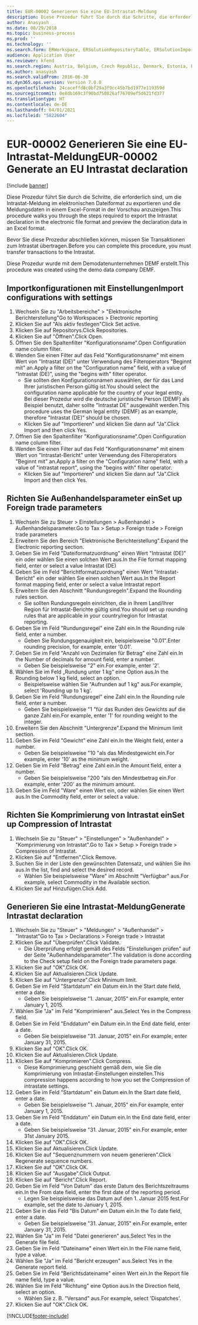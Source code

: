 ```yaml
---
title: EUR-00002 Generieren Sie eine EU-Intrastat-Meldung
description: Diese Prozedur führt Sie durch die Schritte, die erforderlich sind, um die Intrastat-Meldung im elektronischen Dateiformat zu exportieren und die Meldungsdaten in einem Excel-Format in der Vorschau anzuzeigen.
author: Anasyash
ms.date: 08/29/2018
ms.topic: business-process
ms.prod: ''
ms.technology: ''
ms.search.form: ERWorkspace, ERSolutionRepositoryTable, ERSolutionImport, IntrastatParameters, IntrastatCommodityLookup, IntrastatCompressParameters, Intrastat, SysQueryForm
audience: Application User
ms.reviewer: kfend
ms.search.region: Austria, Belgium, Czech Republic, Denmark, Estonia, Finland, France, Germany, Hungary, Ireland, Italy, Latvia, Lithuania, Netherlands, Poland, Spain, Sweden, United Kingdom
ms.author: anasyash
ms.search.validFrom: 2016-06-30
ms.dyn365.ops.version: Version 7.0.0
ms.openlocfilehash: 24caceffd8c0bf29a3f9cc45b7bd1977e119359d
ms.sourcegitcommit: 0e8db169c3f90bd750826af76709ef5d621fd377
ms.translationtype: HT
ms.contentlocale: de-DE
ms.lasthandoff: 04/01/2021
ms.locfileid: "5822604"
---
```

# <a name="eur-00002-generate-an-eu-intrastat-declaration"></a><span data-ttu-id="2924a-103">EUR-00002 Generieren Sie eine EU-Intrastat-Meldung</span><span class="sxs-lookup"><span data-stu-id="2924a-103">EUR-00002 Generate an EU Intrastat declaration</span></span>

[!include [banner](../../includes/banner.md)]

<span data-ttu-id="2924a-104">Diese Prozedur führt Sie durch die Schritte, die erforderlich sind, um die Intrastat-Meldung im elektronischen Dateiformat zu exportieren und die Meldungsdaten in einem Excel-Format in der Vorschau anzuzeigen.</span><span class="sxs-lookup"><span data-stu-id="2924a-104">This procedure walks you through the steps required to export the Intrastat declaration in the electronic file format and preview the declaration data in an Excel format.</span></span> 

<span data-ttu-id="2924a-105">Bevor Sie diese Prozedur abschließen können, müssen Sie Transaktionen zum Intrastat übertragen.</span><span class="sxs-lookup"><span data-stu-id="2924a-105">Before you can complete this procedure, you must transfer transactions to the Intrastat.</span></span> 

<span data-ttu-id="2924a-106">Diese Prozedur wurde mit dem Demodatenunternehmen DEMF erstellt.</span><span class="sxs-lookup"><span data-stu-id="2924a-106">This procedure was created using the demo data company DEMF.</span></span>


## <a name="import-configurations-with-settings"></a><span data-ttu-id="2924a-107">Importkonfigurationen mit Einstellungen</span><span class="sxs-lookup"><span data-stu-id="2924a-107">Import configurations with settings</span></span>
1. <span data-ttu-id="2924a-108">Wechseln Sie zu "Arbeitsbereiche" > "Elektronische Berichterstellung"</span><span class="sxs-lookup"><span data-stu-id="2924a-108">Go to Workspaces > Electronic reporting</span></span>
2. <span data-ttu-id="2924a-109">Klicken Sie auf "Als aktiv festlegen"</span><span class="sxs-lookup"><span data-stu-id="2924a-109">Click Set active.</span></span>
3. <span data-ttu-id="2924a-110">Klicken Sie auf Repositorys.</span><span class="sxs-lookup"><span data-stu-id="2924a-110">Click Repositories.</span></span>
4. <span data-ttu-id="2924a-111">Klicken Sie auf "Öffnen".</span><span class="sxs-lookup"><span data-stu-id="2924a-111">Click Open.</span></span>
5. <span data-ttu-id="2924a-112">Öffnen Sie den Spaltenfilter "Konfigurationsname".</span><span class="sxs-lookup"><span data-stu-id="2924a-112">Open Configuration name column filter.</span></span>
6. <span data-ttu-id="2924a-113">Wenden Sie einen Filter auf das Feld "Konfigurationsname" mit einem Wert von "Intrastat (DE)" unter Verwendung des Filteroperators "Beginnt mit" an.</span><span class="sxs-lookup"><span data-stu-id="2924a-113">Apply a filter on the "Configuration name" field, with a value of "Intrastat (DE)", using the "begins with" filter operator.</span></span>
    * <span data-ttu-id="2924a-114">Sie sollten den Konfigurationsnamen auswählen, der für das Land Ihrer juristischen Person gültig ist.</span><span class="sxs-lookup"><span data-stu-id="2924a-114">You should select the configuration name applicable for the country of your legal entity.</span></span> <span data-ttu-id="2924a-115">Bei dieser Prozedur wird die deutsche juristische Person (DEMF) als Beispiel benutzt, daher sollte "Intrastat DE" ausgewählt werden.</span><span class="sxs-lookup"><span data-stu-id="2924a-115">This procedure uses the German legal entity (DEMF) as an example, therefore "Intrastat (DE)" should be chosen.</span></span>  
    * <span data-ttu-id="2924a-116">Klicken Sie auf "Importieren" und klicken Sie dann auf "Ja".</span><span class="sxs-lookup"><span data-stu-id="2924a-116">Click Import and then click Yes.</span></span>  
7. <span data-ttu-id="2924a-117">Öffnen Sie den Spaltenfilter "Konfigurationsname".</span><span class="sxs-lookup"><span data-stu-id="2924a-117">Open Configuration name column filter.</span></span>
8. <span data-ttu-id="2924a-118">Wenden Sie einen Filter auf das Feld "Konfigurationsname" mit einem Wert von "Intrastat-Bericht" unter Verwendung des Filteroperators "Beginnt mit" an.</span><span class="sxs-lookup"><span data-stu-id="2924a-118">Apply a filter on the "Configuration name" field, with a value of "intrastat report", using the "begins with" filter operator.</span></span>
    * <span data-ttu-id="2924a-119">Klicken Sie auf "Importieren" und klicken Sie dann auf "Ja".</span><span class="sxs-lookup"><span data-stu-id="2924a-119">Click Import and then click Yes.</span></span>  

## <a name="set-up-foreign-trade-parameters"></a><span data-ttu-id="2924a-120">Richten Sie Außenhandelsparameter ein</span><span class="sxs-lookup"><span data-stu-id="2924a-120">Set up Foreign trade parameters</span></span>
1. <span data-ttu-id="2924a-121">Wechseln Sie zu Steuer > Einstellungen > Außenhandel > Außenhandelsparameter.</span><span class="sxs-lookup"><span data-stu-id="2924a-121">Go to Tax > Setup > Foreign trade > Foreign trade parameters</span></span>
2. <span data-ttu-id="2924a-122">Erweitern Sie den Bereich "Elektronische Berichterstellung".</span><span class="sxs-lookup"><span data-stu-id="2924a-122">Expand the Electronic reporting section.</span></span>
3. <span data-ttu-id="2924a-123">Geben Sie im Feld "Dateiformatzuordnung" einen Wert "Intrastat (DE)" ein oder wählen Sie einen solchen Wert aus.</span><span class="sxs-lookup"><span data-stu-id="2924a-123">In the File format mapping field, enter or select a value Intrastat (DE)</span></span>
4. <span data-ttu-id="2924a-124">Geben Sie im Feld "Berichtformatzuordnung" einen Wert "Intrastat-Bericht" ein oder wählen Sie einen solchen Wert aus.</span><span class="sxs-lookup"><span data-stu-id="2924a-124">In the Report format mapping field, enter or select a value Intrastat report</span></span>
5. <span data-ttu-id="2924a-125">Erweitern Sie den Abschnitt "Rundungsregeln".</span><span class="sxs-lookup"><span data-stu-id="2924a-125">Expand the Rounding rules section.</span></span>
    * <span data-ttu-id="2924a-126">Sie sollten Rundungsregeln einrichten, die in Ihrem Land/Ihrer Region für Intrastat-Berichte gültig sind.</span><span class="sxs-lookup"><span data-stu-id="2924a-126">You should set up rounding rules that are applicable in your country/region for Intrastat reporting.</span></span>  
6. <span data-ttu-id="2924a-127">Geben Sie im Feld "Rundungsregel" eine Zahl ein.</span><span class="sxs-lookup"><span data-stu-id="2924a-127">In the Rounding rule field, enter a number.</span></span>
    * <span data-ttu-id="2924a-128">Geben Sie Rundungsgenauigkeit ein, beispielsweise "0.01".</span><span class="sxs-lookup"><span data-stu-id="2924a-128">Enter rounding precision, for example, enter '0.01'.</span></span>  
7. <span data-ttu-id="2924a-129">Geben Sie im Feld "Anzahl von Dezimalen für Betrag" eine Zahl ein.</span><span class="sxs-lookup"><span data-stu-id="2924a-129">In the Number of decimals for amount field, enter a number.</span></span>
    * <span data-ttu-id="2924a-130">Geben Sie beispielsweise "2" ein.</span><span class="sxs-lookup"><span data-stu-id="2924a-130">For example, enter '2'.</span></span>  
8. <span data-ttu-id="2924a-131">Wählen Sie im Feld „Rundung unter 1 kg“ eine Option aus.</span><span class="sxs-lookup"><span data-stu-id="2924a-131">In the Rounding below 1 kg field, select an option.</span></span>
    * <span data-ttu-id="2924a-132">Beispielsweise wählen Sie "Aufrunden auf 1 kg" aus.</span><span class="sxs-lookup"><span data-stu-id="2924a-132">For example, select 'Rounding up to 1 kg'.</span></span>  
9. <span data-ttu-id="2924a-133">Geben Sie im Feld "Rundungsregel" eine Zahl ein.</span><span class="sxs-lookup"><span data-stu-id="2924a-133">In the Rounding rule field, enter a number.</span></span>
    * <span data-ttu-id="2924a-134">Geben Sie beispielsweise "1 "für das Runden des Gewichts auf die ganze Zahl ein.</span><span class="sxs-lookup"><span data-stu-id="2924a-134">For example, enter '1' for rounding weight to the integer.</span></span>  
10. <span data-ttu-id="2924a-135">Erweitern Sie den Abschnitt "Untergrenze".</span><span class="sxs-lookup"><span data-stu-id="2924a-135">Expand the Minimum limit section.</span></span>
11. <span data-ttu-id="2924a-136">Geben Sie im Feld "Gewicht" eine Zahl ein.</span><span class="sxs-lookup"><span data-stu-id="2924a-136">In the Weight field, enter a number.</span></span>
    * <span data-ttu-id="2924a-137">Geben Sie beispielsweise "10 "als das Mindestgewicht ein.</span><span class="sxs-lookup"><span data-stu-id="2924a-137">For example, enter '10' as the minimum weight.</span></span>  
12. <span data-ttu-id="2924a-138">Geben Sie im Feld "Betrag" eine Zahl ein.</span><span class="sxs-lookup"><span data-stu-id="2924a-138">In the Amount field, enter a number.</span></span>
    * <span data-ttu-id="2924a-139">Geben Sie beispielsweise "200 "als den Mindestbetrag ein.</span><span class="sxs-lookup"><span data-stu-id="2924a-139">For example, enter '200' as the minimum amount.</span></span>  
13. <span data-ttu-id="2924a-140">Geben Sie im Feld "Ware" einen Wert ein, oder wählen Sie einen Wert aus.</span><span class="sxs-lookup"><span data-stu-id="2924a-140">In the Commodity field, enter or select a value.</span></span>

## <a name="set-up-compression-of-intrastat"></a><span data-ttu-id="2924a-141">Richten Sie Komprimierung von Intrastat ein</span><span class="sxs-lookup"><span data-stu-id="2924a-141">Set up Compression of Intrastat</span></span>
1. <span data-ttu-id="2924a-142">Wechseln Sie zu "Steuer" > "Einstellungen" > "Außenhandel" > "Komprimierung von Intrastat".</span><span class="sxs-lookup"><span data-stu-id="2924a-142">Go to Tax > Setup > Foreign trade > Compression of Intrastat.</span></span>
2. <span data-ttu-id="2924a-143">Klicken Sie auf "Entfernen".</span><span class="sxs-lookup"><span data-stu-id="2924a-143">Click Remove.</span></span>
3. <span data-ttu-id="2924a-144">Suchen Sie in der Liste den gewünschten Datensatz, und wählen Sie ihn aus.</span><span class="sxs-lookup"><span data-stu-id="2924a-144">In the list, find and select the desired record.</span></span>
    * <span data-ttu-id="2924a-145">Wählen Sie beispielsweise "Ware" im Abschnitt "Verfügbar" aus.</span><span class="sxs-lookup"><span data-stu-id="2924a-145">For example, select Commodity in the Available section.</span></span>  
4. <span data-ttu-id="2924a-146">Klicken Sie auf Hinzufügen.</span><span class="sxs-lookup"><span data-stu-id="2924a-146">Click Add.</span></span>

## <a name="generate-intrastat-declaration"></a><span data-ttu-id="2924a-147">Generieren Sie eine Intrastat-Meldung</span><span class="sxs-lookup"><span data-stu-id="2924a-147">Generate Intrastat declaration</span></span>
1. <span data-ttu-id="2924a-148">Wechseln Sie zu "Steuer" > "Meldungen" > "Außenhandel" > "Intrastat"</span><span class="sxs-lookup"><span data-stu-id="2924a-148">Go to Tax > Declarations > Foreign trade > Intrastat</span></span>
2. <span data-ttu-id="2924a-149">Klicken Sie auf "Überprüfen".</span><span class="sxs-lookup"><span data-stu-id="2924a-149">Click Validate.</span></span>
    * <span data-ttu-id="2924a-150">Die Überprüfung erfolgt gemäß des Felds "Einstellungen prüfen" auf der Seite "Außenhandelsparameter".</span><span class="sxs-lookup"><span data-stu-id="2924a-150">The validation is done according to the Check setup field on the Foreign trade parameters page.</span></span>  
3. <span data-ttu-id="2924a-151">Klicken Sie auf "OK".</span><span class="sxs-lookup"><span data-stu-id="2924a-151">Click OK.</span></span>
4. <span data-ttu-id="2924a-152">Klicken Sie auf Aktualisieren.</span><span class="sxs-lookup"><span data-stu-id="2924a-152">Click Update.</span></span>
5. <span data-ttu-id="2924a-153">Klicken Sie auf "Untergrenze".</span><span class="sxs-lookup"><span data-stu-id="2924a-153">Click Minimum limit.</span></span>
6. <span data-ttu-id="2924a-154">Geben Sie im Feld "Startdatum" ein Datum ein.</span><span class="sxs-lookup"><span data-stu-id="2924a-154">In the Start date field, enter a date.</span></span>
    * <span data-ttu-id="2924a-155">Geben Sie beispielsweise "1. Januar, 2015" ein.</span><span class="sxs-lookup"><span data-stu-id="2924a-155">For example, enter January 1, 2015.</span></span>  
7. <span data-ttu-id="2924a-156">Wählen Sie "Ja" im Feld "Komprimieren" aus.</span><span class="sxs-lookup"><span data-stu-id="2924a-156">Select Yes in the Compress field.</span></span>
8. <span data-ttu-id="2924a-157">Geben Sie im Feld "Enddatum" ein Datum ein.</span><span class="sxs-lookup"><span data-stu-id="2924a-157">In the End date field, enter a date.</span></span>
    * <span data-ttu-id="2924a-158">Geben Sie beispielsweise "31. Januar, 2015" ein.</span><span class="sxs-lookup"><span data-stu-id="2924a-158">For example, enter January 31, 2015.</span></span>  
9. <span data-ttu-id="2924a-159">Klicken Sie auf "OK".</span><span class="sxs-lookup"><span data-stu-id="2924a-159">Click OK.</span></span>
10. <span data-ttu-id="2924a-160">Klicken Sie auf Aktualisieren.</span><span class="sxs-lookup"><span data-stu-id="2924a-160">Click Update.</span></span>
11. <span data-ttu-id="2924a-161">Klicken Sie auf "Komprimieren".</span><span class="sxs-lookup"><span data-stu-id="2924a-161">Click Compress.</span></span>
    * <span data-ttu-id="2924a-162">Diese Komprimierung geschieht gemäß dem, wie Sie die Komprimierung von Intrastat-Einstellungen einstellen.</span><span class="sxs-lookup"><span data-stu-id="2924a-162">This compression happens according to how you set the Compression of intrastate settings.</span></span>  
12. <span data-ttu-id="2924a-163">Geben Sie im Feld "Startdatum" ein Datum ein.</span><span class="sxs-lookup"><span data-stu-id="2924a-163">In the Start date field, enter a date.</span></span>
    * <span data-ttu-id="2924a-164">Geben Sie beispielsweise "1. Januar, 2015" ein.</span><span class="sxs-lookup"><span data-stu-id="2924a-164">For example, enter January 1, 2015.</span></span>  
13. <span data-ttu-id="2924a-165">Geben Sie im Feld "Enddatum" ein Datum ein.</span><span class="sxs-lookup"><span data-stu-id="2924a-165">In the End date field, enter a date.</span></span>
    * <span data-ttu-id="2924a-166">Geben Sie beispielsweise "31. Januar, 2015" ein.</span><span class="sxs-lookup"><span data-stu-id="2924a-166">For example, enter 31st January 2015.</span></span>  
14. <span data-ttu-id="2924a-167">Klicken Sie auf "OK".</span><span class="sxs-lookup"><span data-stu-id="2924a-167">Click OK.</span></span>
15. <span data-ttu-id="2924a-168">Klicken Sie auf Aktualisieren.</span><span class="sxs-lookup"><span data-stu-id="2924a-168">Click Update.</span></span>
16. <span data-ttu-id="2924a-169">Klicken Sie auf "Sequenznummern von neuem generieren".</span><span class="sxs-lookup"><span data-stu-id="2924a-169">Click Regenerate sequence numbers.</span></span>
17. <span data-ttu-id="2924a-170">Klicken Sie auf "OK".</span><span class="sxs-lookup"><span data-stu-id="2924a-170">Click OK.</span></span>
18. <span data-ttu-id="2924a-171">Klicken Sie auf "Ausgabe".</span><span class="sxs-lookup"><span data-stu-id="2924a-171">Click Output.</span></span>
19. <span data-ttu-id="2924a-172">Klicken Sie auf "Bericht".</span><span class="sxs-lookup"><span data-stu-id="2924a-172">Click Report.</span></span>
20. <span data-ttu-id="2924a-173">Geben Sie im Feld "Von Datum" das erste Datum des Berichtszeitraums ein.</span><span class="sxs-lookup"><span data-stu-id="2924a-173">In the From date field, enter the first date of the reporting period.</span></span>
    * <span data-ttu-id="2924a-174">Legen Sie beispielsweise das Datum auf den 1. Januar 2015 fest.</span><span class="sxs-lookup"><span data-stu-id="2924a-174">For example, set the date to January 1, 2015.</span></span>  
21. <span data-ttu-id="2924a-175">Geben Sie in das Feld "Bis Datum" ein Datum ein.</span><span class="sxs-lookup"><span data-stu-id="2924a-175">In the To date field, enter a date.</span></span>
    * <span data-ttu-id="2924a-176">Geben Sie beispielsweise "31. Januar, 2015" ein.</span><span class="sxs-lookup"><span data-stu-id="2924a-176">For example, enter January 31, 2015.</span></span>  
22. <span data-ttu-id="2924a-177">Wählen Sie "Ja" im Feld "Datei generieren" aus.</span><span class="sxs-lookup"><span data-stu-id="2924a-177">Select Yes in the Generate file field.</span></span>
23. <span data-ttu-id="2924a-178">Geben Sie im Feld "Dateiname" einen Wert ein.</span><span class="sxs-lookup"><span data-stu-id="2924a-178">In the File name field, type a value.</span></span>
24. <span data-ttu-id="2924a-179">Wählen Sie "Ja" im Feld "Bericht erzeugen" aus.</span><span class="sxs-lookup"><span data-stu-id="2924a-179">Select Yes in the Generate report field.</span></span>
25. <span data-ttu-id="2924a-180">Geben Sie im Feld "Berichtsdateiname" einen Wert ein.</span><span class="sxs-lookup"><span data-stu-id="2924a-180">In the Report file name field, type a value.</span></span>
26. <span data-ttu-id="2924a-181">Wählen Sie im Feld "Richtung" eine Option aus.</span><span class="sxs-lookup"><span data-stu-id="2924a-181">In the Direction field, select an option.</span></span>
    * <span data-ttu-id="2924a-182">Wählen Sie z. B. "Versand" aus.</span><span class="sxs-lookup"><span data-stu-id="2924a-182">For example, select 'Dispatches'.</span></span>  
27. <span data-ttu-id="2924a-183">Klicken Sie auf "OK".</span><span class="sxs-lookup"><span data-stu-id="2924a-183">Click OK.</span></span>



[!INCLUDE[footer-include](../../../includes/footer-banner.md)]